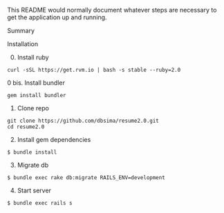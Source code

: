 This README would normally document whatever steps are necessary to get the
application up and running.

Summary

Installation

0. Install ruby
```shell
curl -sSL https://get.rvm.io | bash -s stable --ruby=2.0
```

0 bis. Install bundler
```shell
gem install bundler
```


1. Clone repo
```shell
git clone https://github.com/dbsima/resume2.0.git
cd resume2.0
```

2. Install gem dependencies	
```shell
$ bundle install
```
3. Migrate db
```shell
$ bundle exec rake db:migrate RAILS_ENV=development
```
4. Start server
```shell
$ bundle exec rails s
```
